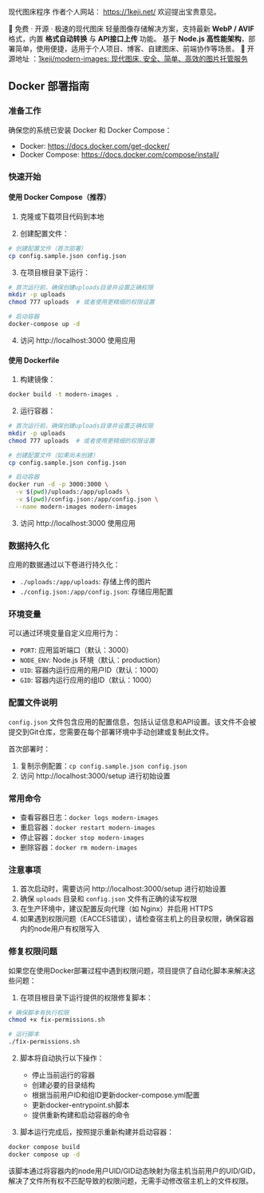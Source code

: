 现代图床程序
作者个人网站：
https://1keji.net/
欢迎提出宝贵意见。

🚀 免费 · 开源 · 极速的现代图床
 轻量图像存储解决方案，支持最新 **WebP / AVIF** 格式，内置 **格式自动转换** 与 **API接口上传** 功能。
 基于 **Node.js 高性能架构**，部署简单，使用便捷，适用于个人项目、博客、自建图床、前端协作等场景。
 🔧 开源地址 ：[1keji/modern-images: 现代图床. 安全、简单、高效的图片托管服务](https://github.com/1keji/modern-images)

## Docker 部署指南

### 准备工作

确保您的系统已安装 Docker 和 Docker Compose：

- Docker: https://docs.docker.com/get-docker/
- Docker Compose: https://docs.docker.com/compose/install/

### 快速开始

#### 使用 Docker Compose（推荐）

1. 克隆或下载项目代码到本地

2. 创建配置文件：
```bash
# 创建配置文件（首次部署）
cp config.sample.json config.json
```

3. 在项目根目录下运行：

```bash
# 首次运行前，确保创建uploads目录并设置正确权限
mkdir -p uploads
chmod 777 uploads  # 或者使用更精细的权限设置

# 启动容器
docker-compose up -d
```

4. 访问 http://localhost:3000 使用应用

#### 使用 Dockerfile

1. 构建镜像：

```bash
docker build -t modern-images .
```

2. 运行容器：

```bash
# 首次运行前，确保创建uploads目录并设置正确权限
mkdir -p uploads
chmod 777 uploads  # 或者使用更精细的权限设置

# 创建配置文件（如果尚未创建）
cp config.sample.json config.json

# 启动容器
docker run -d -p 3000:3000 \
  -v $(pwd)/uploads:/app/uploads \
  -v $(pwd)/config.json:/app/config.json \
  --name modern-images modern-images
```

3. 访问 http://localhost:3000 使用应用

### 数据持久化

应用的数据通过以下卷进行持久化：

- `./uploads:/app/uploads`: 存储上传的图片
- `./config.json:/app/config.json`: 存储应用配置

### 环境变量

可以通过环境变量自定义应用行为：

- `PORT`: 应用监听端口（默认：3000）
- `NODE_ENV`: Node.js 环境（默认：production）
- `UID`: 容器内运行应用的用户ID（默认：1000）
- `GID`: 容器内运行应用的组ID（默认：1000）

### 配置文件说明

`config.json` 文件包含应用的配置信息，包括认证信息和API设置。该文件不会被提交到Git仓库，您需要在每个部署环境中手动创建或复制此文件。

首次部署时：
1. 复制示例配置：`cp config.sample.json config.json`
2. 访问 http://localhost:3000/setup 进行初始设置

### 常用命令

- 查看容器日志：`docker logs modern-images`
- 重启容器：`docker restart modern-images`
- 停止容器：`docker stop modern-images`
- 删除容器：`docker rm modern-images`

### 注意事项

1. 首次启动时，需要访问 http://localhost:3000/setup 进行初始设置
2. 确保 `uploads` 目录和 `config.json` 文件有正确的读写权限
3. 在生产环境中，建议配置反向代理（如 Nginx）并启用 HTTPS
4. 如果遇到权限问题（EACCES错误），请检查宿主机上的目录权限，确保容器内的node用户有权限写入

### 修复权限问题

如果您在使用Docker部署过程中遇到权限问题，项目提供了自动化脚本来解决这些问题：

1. 在项目根目录下运行提供的权限修复脚本：

```bash
# 确保脚本有执行权限
chmod +x fix-permissions.sh

# 运行脚本
./fix-permissions.sh
```

2. 脚本将自动执行以下操作：
   - 停止当前运行的容器
   - 创建必要的目录结构
   - 根据当前用户ID和组ID更新docker-compose.yml配置
   - 更新docker-entrypoint.sh脚本
   - 提供重新构建和启动容器的命令

3. 脚本运行完成后，按照提示重新构建并启动容器：

```bash
docker compose build
docker compose up -d
```

该脚本通过将容器内的node用户UID/GID动态映射为宿主机当前用户的UID/GID，解决了文件所有权不匹配导致的权限问题，无需手动修改宿主机上的文件权限。
